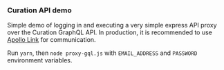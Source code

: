 ### Curation API demo 
Simple demo of logging in and executing a very simple express API proxy over the Curation GraphQL API. In production, it is recommended to use [Apollo Link](https://github.com/apollographql/apollo-link) for communication. 

Run `yarn`, then `node proxy-gql.js` with `EMAIL_ADDRESS` and `PASSWORD` environment variables. 

